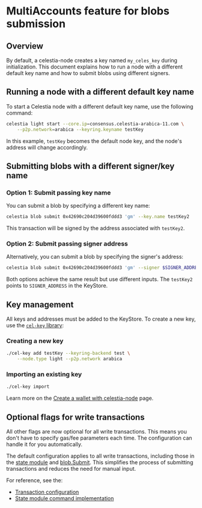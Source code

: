 # MultiAccounts feature for blobs submission

## Overview

By default, a celestia-node creates a key named `my_celes_key` during
initialization. This document explains how to run a node with a different
default key name and how to submit blobs using different signers.

## Running a node with a different default key name

To start a Celestia node with a different default key name, use the following
command:

```sh
celestia light start --core.ip=consensus.celestia-arabica-11.com \
    --p2p.network=arabica --keyring.keyname testKey
```

In this example, `testKey` becomes the default node key, and the
node's address will change accordingly.

## Submitting blobs with a different signer/key name

### Option 1: Submit passing key name

You can submit a blob by specifying a different key name:

```sh
celestia blob submit 0x42690c204d39600fddd3 'gm' --key.name testKey2
```

This transaction will be signed by the address associated with `testKey2`.

### Option 2: Submit passing signer address

Alternatively, you can submit a blob by specifying the signer's address:

```sh
celestia blob submit 0x42690c204d39600fddd3 'gm' --signer $SIGNER_ADDRESS
```

Both options achieve the same result but use different inputs. The
`testKey2` points to `SIGNER_ADDRESS` in the KeyStore.

## Key management

All keys and addresses must be added to the KeyStore. To create a new key,
use the [`cel-key` library](https://github.com/celestiaorg/celestia-node/blob/main/cmd/cel-key/main.go):

### Creating a new key

```sh
./cel-key add testKey --keyring-backend test \
    --node.type light --p2p.network arabica
```

### Importing an existing key

```sh
./cel-key import
```
Learn more on the
[Create a wallet with celestia-node](./celestia-node-key#create-a-wallet-with-celestia-node)
page.

## Optional flags for write transactions

All other flags are now optional for all write transactions. This
means you don't have to specify gas/fee parameters each time.
The configuration can handle it for you automatically.


The default configuration applies to all write transactions,
including those in the [state module](https://node-rpc-docs.celestia.org/#state)
and [blob.Submit](https://node-rpc-docs.celestia.org/#blob.Submit).
This simplifies the process of submitting transactions and
reduces the need for manual input.

For reference, see the:
- [Transaction configuration](https://github.com/celestiaorg/celestia-node/blob/87e2802b687065055e117b4ed2a0128d0666587d/state/tx_config.go#L35)
- [State module command implementation](https://github.com/celestiaorg/celestia-node/blob/87e2802b687065055e117b4ed2a0128d0666587d/nodebuilder/state/cmd/state.go#L420)
